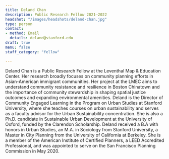 ```yaml
---
title: Deland Chan
description: Public Research Fellow 2021–2022
headshot: "/images/headshots/deland-chan.jpg"
type: person
contact:
- method: Email
  details: deland@stanford.edu 
draft: true
menu: false
staff_category: "fellow"

---
```

Deland Chan is a Public Research Fellow at the Leventhal Map & Education Center. Her research broadly focuses on community planning efforts in Asian-American immigrant communities. Her project at the LMEC aims to understand community resistance and resilience in Boston Chinatown and the importance of community stewardship in shaping spatial justice outcomes and expanding environmental amenities. Deland is the Director of Community Engaged Learning in the Program on Urban Studies at Stanford University, where she teaches courses on urban sustainability and serves as a faculty advisor for the Urban Sustainability concentration. She is also a Ph.D. candidate in Sustainable Urban Development at the University of Oxford, funded by the Clarendon Scholarship. Deland received a B.A with honors in Urban Studies, an M.A. in Sociology from Stanford University, a Master in City Planning from the University of California at Berkeley. She is a member of the American Institute of Certified Planners, a LEED Accredited Professional, and was appointed to serve on the San Francisco Planning Commission in May 2020.
